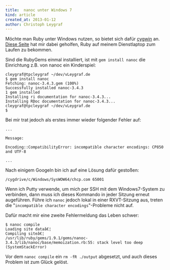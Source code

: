 ```yaml
---
title:  nanoc unter Windows 7
kind: article
created_at: 2013-01-12
author: Christoph Leygraf
---
```


Möchte man Ruby unter Windows nutzen, so bietet sich dafür [cygwin](http://www.cygwin.com/) an. [Diese Seite](http://recurial.com/programming/set-up-a-rails-3-development-environment-in-windows-with-cygwin/) hat mir dabei geholfen, Ruby auf meinem Dienstlaptop zum Laufen zu bekommen.

Sind die RubyGems einmal installiert, ist mit `gem install nanoc` die Einrichtung z.B. von nanoc ein Kinderspiel:

	cleygraf@tpcleygraf ~/dev/vLeygraf.de
	$ gem install nanoc
	Fetching: nanoc-3.4.3.gem (100%)
	Successfully installed nanoc-3.4.3
	1 gem installed
	Installing ri documentation for nanoc-3.4.3...
	Installing RDoc documentation for nanoc-3.4.3...
	cleygraf@tpcleygraf ~/dev/vLeygraf.de
	$ 

Bei mir trat jedoch als erstes immer wieder folgender Fehler auf:

	...

	Message:
	
	Encoding::CompatibilityError: incompatible character encodings: CP850 and UTF-8

	...
	
Nach einigem Googeln bin ich auf eine Lösung dafür gestoßen:

	/cygdrive/c/Windows/SysWOW64/chcp.com 65001
	
Wenn ich Putty verwende, um mich per SSH mit dem Windows7-System zu verbinden, dann muss ich dieses Kommando in jeder Sitzung erneut augeführen. Führe ich `nanoc` jedoch lokal in einer RXVT-Sitzung aus, treten die "`incompatible character encodings`"-Probleme nicht auf.

Dafür macht mir eine zweite Fehlermeldung das Leben schwer:

	$ nanoc compile
	Loading site dataâ€¦
	Compiling siteâ€¦
	/usr/lib/ruby/gems/1.9.1/gems/nanoc-3.4.3/lib/nanoc/base/memoization.rb:55: stack level too deep (SystemStackError)
	
Vor dem `nanoc compile` ein `rm -fR ./output` abgesetzt, und  auch dieses Problem ist zum Glück gelöst.
